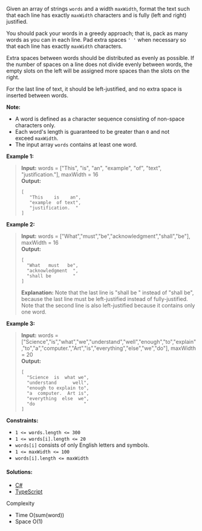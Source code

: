 Given an array of strings `words` and a width `maxWidth`, format the text such that each line has exactly `maxWidth` characters and is fully (left and right) justified.

You should pack your words in a greedy approach; that is, pack as many words as you can in each line. Pad extra spaces `' '` when necessary so that each line has exactly `maxWidth` characters.

Extra spaces between words should be distributed as evenly as possible. If the number of spaces on a line does not divide evenly between words, the empty slots on the left will be assigned more spaces than the slots on the right.

For the last line of text, it should be left-justified, and no extra space is inserted between words.

**Note:**

- A word is defined as a character sequence consisting of non-space characters only.
- Each word's length is guaranteed to be greater than `0` and not exceed `maxWidth`.
- The input array `words` contains at least one word.

**Example 1:**

> **Input:** words = ["This", "is", "an", "example", "of", "text", "justification."], maxWidth = 16  
> **Output:**  
> ```
> [  
>    "This    is    an",  
>    "example  of text",  
>    "justification.  "  
> ]
> ```

**Example 2:**

> **Input:** words = ["What","must","be","acknowledgment","shall","be"], maxWidth = 16  
> **Output:**  
> ```
> [  
>   "What   must   be",  
>   "acknowledgment  ",  
>   "shall be        "  
> ]  
> ```
> **Explanation:** Note that the last line is "shall be    " instead of "shall     be", because the last line must be left-justified instead of fully-justified.  
> Note that the second line is also left-justified because it contains only one word.

**Example 3:**

> **Input:** words = ["Science","is","what","we","understand","well","enough","to","explain","to","a","computer.","Art","is","everything","else","we","do"], maxWidth = 20  
> **Output:**  
> ```
> [  
>   "Science  is  what we",  
>   "understand      well",  
>   "enough to explain to",  
>   "a  computer.  Art is",  
>   "everything  else  we",  
>   "do                  "  
> ]
> ```

**Constraints:**

- `1 <= words.length <= 300`
- `1 <= words[i].length <= 20`
- `words[i]` consists of only English letters and symbols.
- `1 <= maxWidth <= 100`
- `words[i].length <= maxWidth`

#### Solutions:

- [C#](./text-justification.cs)
- [TypeScript](text-justification.ts)

Complexity
- Time O(sum(word))
- Space O(1)